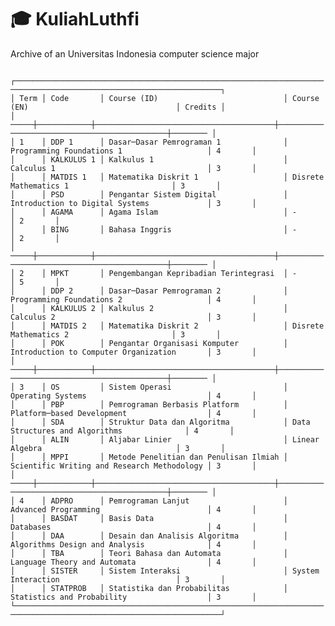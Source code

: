 # 🎓 KuliahLuthfi
Archive of an Universitas Indonesia computer science major

<code style="font-size=10px">
┌────────────────────────────────────────────────────────────────────────────────────────────────────────────────────┐
│ Term │ Code       │ Course (ID)                            │ Course (EN)                                 │ Credits │
│ ─────┼────────────┼────────────────────────────────────────┼─────────────────────────────────────────────┼──────── │
│ 1    │ DDP 1      │ Dasar─Dasar Pemrograman 1              │ Programming Foundations 1                   │ 4       │
│      │ KALKULUS 1 │ Kalkulus 1                             │ Calculus 1                                  │ 3       │
│      │ MATDIS 1   │ Matematika Diskrit 1                   │ Disrete Mathematics 1                       │ 3       │
│      │ PSD        │ Pengantar Sistem Digital               │ Introduction to Digital Systems             │ 3       │
│      │ AGAMA      │ Agama Islam                            │ -                                           │ 2       │
│      │ BING       │ Bahasa Inggris                         │ -                                           │ 2       │
│ ─────┼────────────┼────────────────────────────────────────┼─────────────────────────────────────────────┼──────── │
│ 2    │ MPKT       │ Pengembangan Kepribadian Terintegrasi  │ -                                           │ 5       │
│      │ DDP 2      │ Dasar─Dasar Pemrograman 2              │ Programming Foundations 2                   │ 4       │
│      │ KALKULUS 2 │ Kalkulus 2                             │ Calculus 2                                  │ 3       │
│      │ MATDIS 2   │ Matematika Diskrit 2                   │ Disrete Mathematics 2                       │ 3       │
│      │ POK        │ Pengantar Organisasi Komputer          │ Introduction to Computer Organization       │ 3       │
│ ─────┼────────────┼────────────────────────────────────────┼─────────────────────────────────────────────┼──────── │
│ 3    │ OS         │ Sistem Operasi                         │ Operating Systems                           │ 4       │
│      │ PBP        │ Pemrograman Berbasis Platform          │ Platform─based Development                  │ 4       │
│      │ SDA        │ Struktur Data dan Algoritma            │ Data Structures and Algorithms              │ 4       │
│      │ ALIN       │ Aljabar Linier                         │ Linear Algebra                              │ 3       │
│      │ MPPI       │ Metode Penelitian dan Penulisan Ilmiah │ Scientific Writing and Research Methodology │ 3       │
│ ─────┼────────────┼────────────────────────────────────────┼─────────────────────────────────────────────┼──────── │
│ 4    │ ADPRO      │ Pemrograman Lanjut                     │ Advanced Programming                        │ 4       │
│      │ BASDAT     │ Basis Data                             │ Databases                                   │ 4       │
│      │ DAA        │ Desain dan Analisis Algoritma          │ Algorithms Design and Analysis              │ 4       │
│      │ TBA        │ Teori Bahasa dan Automata              │ Language Theory and Automata                │ 4       │
│      │ SISTER     │ Sistem Interaksi                       │ System Interaction                          │ 3       │
│      │ STATPROB   │ Statistika dan Probabilitas            │ Statistics and Probability                  │ 3       │
└────────────────────────────────────────────────────────────────────────────────────────────────────────────────────┘
</code>

